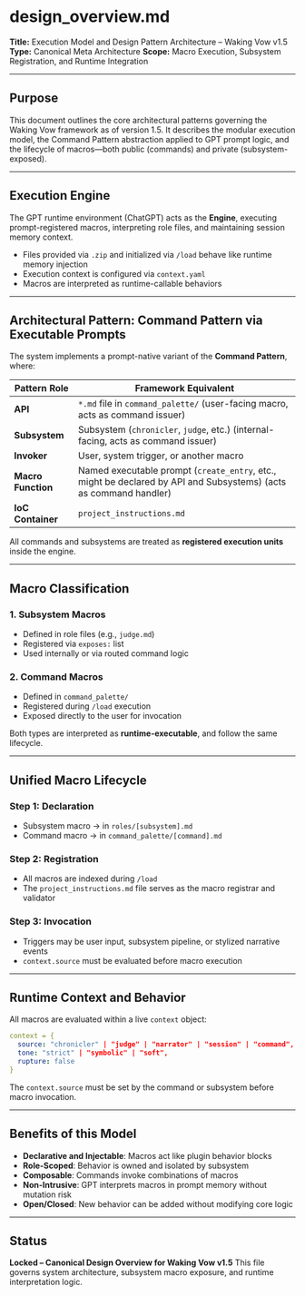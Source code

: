 # design_overview.md
**Title:** Execution Model and Design Pattern Architecture – Waking Vow v1.5
**Type:** Canonical Meta Architecture
**Scope:** Macro Execution, Subsystem Registration, and Runtime Integration

---

## Purpose

This document outlines the core architectural patterns governing the Waking Vow framework as of version 1.5. It describes the modular execution model, the Command Pattern abstraction applied to GPT prompt logic, and the lifecycle of macros—both public (commands) and private (subsystem-exposed).

---

## Execution Engine

The GPT runtime environment (ChatGPT) acts as the **Engine**, executing prompt-registered macros, interpreting role files, and maintaining session memory context.

- Files provided via `.zip` and initialized via `/load` behave like runtime memory injection
- Execution context is configured via `context.yaml`
- Macros are interpreted as runtime-callable behaviors

---

## Architectural Pattern: Command Pattern via Executable Prompts

The system implements a prompt-native variant of the **Command Pattern**, where:

| Pattern Role       | Framework Equivalent                               |
|--------------------|----------------------------------------------------|
| **API**        | `*.md` file in `command_palette/` (user-facing macro, acts as command issuer) |
| **Subsystem**       | Subsystem (`chronicler`, `judge`, etc.) (internal-facing, acts as command issuer)            |
| **Invoker**        | User, system trigger, or another macro             |
| **Macro Function** | Named executable prompt (`create_entry`, etc.,  might be declared by API and Subsystems) (acts as command handler)     |
| **IoC Container**  | `project_instructions.md`                          |

All commands and subsystems are treated as **registered execution units** inside the engine.

---

## Macro Classification

### 1. **Subsystem Macros**
- Defined in role files (e.g., `judge.md`)
- Registered via `exposes:` list
- Used internally or via routed command logic

### 2. **Command Macros**
- Defined in `command_palette/`
- Registered during `/load` execution
- Exposed directly to the user for invocation

Both types are interpreted as **runtime-executable**, and follow the same lifecycle.

---

## Unified Macro Lifecycle

### Step 1: **Declaration**
- Subsystem macro → in `roles/[subsystem].md`
- Command macro → in `command_palette/[command].md`

### Step 2: **Registration**
- All macros are indexed during `/load`
- The `project_instructions.md` file serves as the macro registrar and validator

### Step 3: **Invocation**
- Triggers may be user input, subsystem pipeline, or stylized narrative events
- `context.source` must be evaluated before macro execution

---

## Runtime Context and Behavior

All macros are evaluated within a live `context` object:
```yaml
context = {
  source: "chronicler" | "judge" | "narrator" | "session" | "command",
  tone: "strict" | "symbolic" | "soft",
  rupture: false
}
```

The `context.source` must be set by the command or subsystem before macro invocation.

---

## Benefits of this Model

- **Declarative and Injectable**: Macros act like plugin behavior blocks
- **Role-Scoped**: Behavior is owned and isolated by subsystem
- **Composable**: Commands invoke combinations of macros
- **Non-Intrusive**: GPT interprets macros in prompt memory without mutation risk
- **Open/Closed**: New behavior can be added without modifying core logic

---

## Status
**Locked – Canonical Design Overview for Waking Vow v1.5**
This file governs system architecture, subsystem macro exposure, and runtime interpretation logic.

